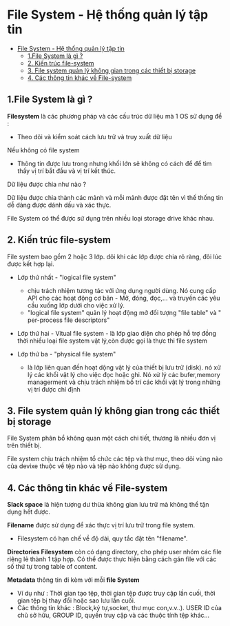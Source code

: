  
 # File System - Hệ thống quản lý tập tin 

- [File System - Hệ thống quản lý tập tin](#file-system---hệ-thống-quản-lý-tập-tin)
  - [1.File System là gì ?](#1file-system-là-gì-)
  - [2. Kiến trúc file-system](#2-kiến-trúc-file-system)
  - [3.  File system quản lý không gian trong các thiết bị storage](#3--file-system-quản-lý-không-gian-trong-các-thiết-bị-storage)
  - [4. Các thông tin khác về File-system](#4-các-thông-tin-khác-về-file-system)

 ## 1.File System là gì ? 

**Filesystem** là các phương pháp và các cấu trúc dữ liệu mà 1 OS sử dụng để :

 - Theo dõi và kiểm soát cách lưu trữ và truy xuất dữ liệu

Nếu không có file system 
 - Thông tin được lưu trong nhưng khối lớn sẽ không có cách để để tìm thấy vị trí bắt đầu và vị trí kết thúc.

Dữ liệu được chia như nào ?

Dữ liệu được chia thành các mảnh và mỗi mảnh được đặt tên vì thế thống tin dễ dàng được dánh dấu và xác thực.

File System có thể được sử dụng trên nhiều loại storage drive khác nhau.

## 2. Kiến trúc file-system

File system bao gồm 2 hoặc 3 lớp. dôi khi các lớp được chia rõ ràng, đôi lúc được kết hợp lại.

- Lớp thứ nhất - "logical file system" 
  - chịu trách nhiệm tương tác với ứng dụng người dùng. Nó cung cấp API cho các hoạt động cơ bản - Mở, đóng, đọc,... và truyền các yêu cầu xuống lớp dưới cho việc xử lý. 
  - "logical file system" quản lý hoạt động mở đối tượng "file table" và " per-process file descriptors"

- Lớp thứ hai - Vỉtual file system - là lớp giao diện cho phép hỗ trợ đồng thời nhiều loại file system vật lý,còn được gọi là thực thi file system

- Lớp thứ ba - "physical file system"
  - là lớp liên quan đến hoạt dộng vật lý của thiết bị lưu trữ (disk). nó xử lý các khối vật lý cho việc đọc hoặc ghi. Nó xử lý các bufer,memory managerment và chịu trách nhiệm bố trí các khối vật lý trong những vị trí được chỉ định

## 3.  File system quản lý không gian trong các thiết bị storage

File System phân bổ không quan một cách chi tiết, thương là nhiều đơn vị trên thiết bị.

File system chịu trách nhiệm tổ chức các tệp và thư mục, theo dõi vùng nào của devixe thuộc về tệp nào và tệp nào không được sử dụng.

## 4. Các thông tin khác về File-system

**Slack space** là hiện tượng dư thừa không gian lưu trữ mà không thể tận dụng hết được.

**Filename** được sử dụng để xác thực vị trí lưu trữ trong file system. 
 - Filesystem có hạn chế về độ dài, quy tắc đặt tên "filename".

**Directories Filesystem** còn có dạng directory, cho phép user nhóm các file riêng lẻ thành 1 tập hợp. Có thể được thực hiện bằng cách gán file với các số thứ tự trong table of content.

**Metadata** thông tin đi kèm với mỗi **file System** 
 - Ví dụ như : Thời gian tạo tệp, thời gian tệp được truy cập lần cuối, thời gian tệp bị thay đổi hoặc sao lưu lần cuối.
 - Các thông tin khác : Block,ký tự,socket, thư mục con,v.v..). USER ID của chủ sở hữu, GROUP ID, quyền truy cập và các thuộc tính tệp khác...

